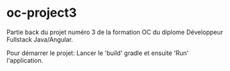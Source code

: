 ﻿# oc-project3

 Partie back du projet numéro 3 de la formation OC du diplome Développeur Fullstack Java/Angular.

 Pour démarrer le projet: Lancer le 'build' gradle et ensuite 'Run' l'application.
